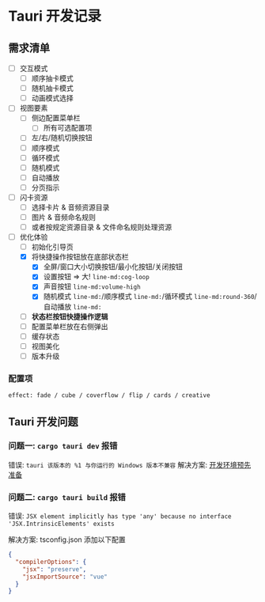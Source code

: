 # Tauri 开发记录

## 需求清单

- [ ] 交互模式
  - [ ] 顺序抽卡模式
  - [ ] 随机抽卡模式
  - [ ] 动画模式选择
- [ ] 视图要素
  - [ ] 侧边配置菜单栏
    - [ ] 所有可选配置项
  - [ ] 左/右/随机切换按钮
  - [ ] 顺序模式
  - [ ] 循环模式
  - [ ] 随机模式
  - [ ] 自动播放
  - [ ] 分页指示
- [ ] 闪卡资源
  - [ ] 选择卡片 & 音频资源目录
  - [ ] 图片 & 音频命名规则
  - [ ] 或者按规定资源目录 & 文件命名规则处理资源
- [ ] 优化体验
  - [ ] 初始化引导页
  - [x] 将快捷操作按钮放在底部状态栏
    - [x] 全屏/窗口大小切换按钮/最小化按钮/关闭按钮
    - [x] 设置按钮 => 大! `line-md:cog-loop`
    - [x] 声音按钮 `line-md:volume-high`
    - [x] 随机模式 `line-md:`/顺序模式 `line-md:`/循环模式 `line-md:round-360`/自动播放 `line-md:`
  - [ ] **状态栏按钮快捷操作逻辑**
  - [ ] 配置菜单栏放在右侧弹出
  - [ ] 缓存状态
  - [ ] 视图美化
  - [ ] 版本升级

### 配置项

```
effect: fade / cube / coverflow / flip / cards / creative
```

## Tauri 开发问题

### 问题一: `cargo tauri dev` 报错

错误: `tauri 该版本的 %1 与你运行的 Windows 版本不兼容`
解决方案: [开发环境预先准备](https://tauri.app/zh-cn/v1/guides/getting-started/prerequisites)


### 问题二: `cargo tauri build` 报错

错误: `JSX element implicitly has type 'any' because no interface 'JSX.IntrinsicElements' exists`

解决方案: tsconfig.json 添加以下配置

```json
{
  "compilerOptions": {
    "jsx": "preserve",
    "jsxImportSource": "vue"
  }
}
```
